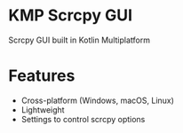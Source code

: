 # KMP Scrcpy GUI
Scrcpy GUI built in Kotlin Multiplatform

# Features
- Cross-platform (Windows, macOS, Linux)
- Lightweight
- Settings to control scrcpy options